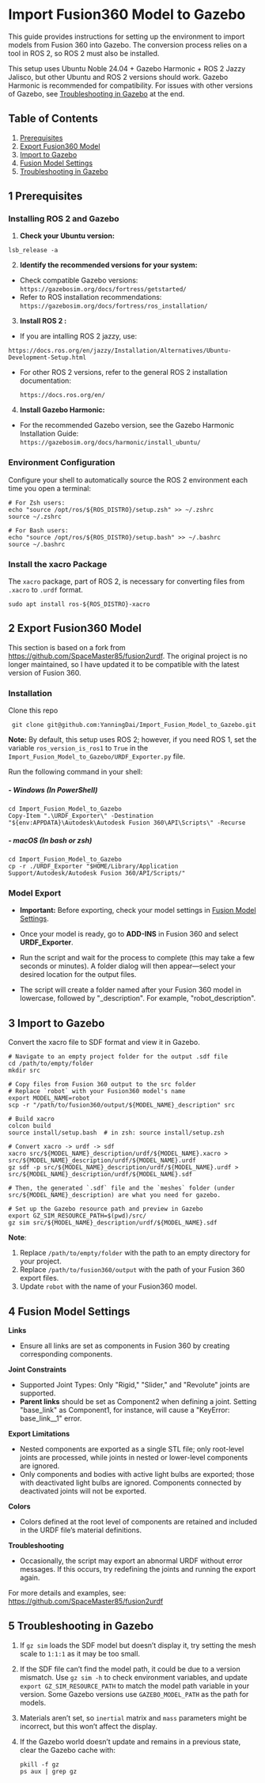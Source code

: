 # Import Fusion360 Model to Gazebo

This guide provides instructions for setting up the environment to import models from Fusion 360 into Gazebo. The conversion process relies on a tool in ROS 2, so ROS 2 must also be installed.

This setup uses Ubuntu Noble 24.04 + Gazebo Harmonic + ROS 2 Jazzy Jalisco, but other Ubuntu and ROS 2 versions should work. Gazebo Harmonic is recommended for  compatibility. For issues with other versions of Gazebo, see [Troubleshooting in Gazebo](#5-troubleshooting-in-gazebo) at the end.



## Table of Contents

1. [Prerequisites](#1-prerequisites)
2. [Export Fusion360 Model](#2-export-fusion360-model)
3. [Import to Gazebo](#3-import-to-gazebo)
4. [Fusion Model Settings](#4-fusion-model-settings)
5. [Troubleshooting in Gazebo](#5-troubleshooting-in-gazebo)



## 1 Prerequisites

### Installing ROS 2 and Gazebo

1. **Check your Ubuntu version:**

```shell
lsb_release -a
```

2. **Identify the recommended versions for your system:**

- Check compatible Gazebo versions: `https://gazebosim.org/docs/fortress/getstarted/`
- Refer to ROS installation recommendations: `https://gazebosim.org/docs/fortress/ros_installation/`

3. **Install ROS 2 :**

- If you are intalling ROS 2 jazzy, use:

`https://docs.ros.org/en/jazzy/Installation/Alternatives/Ubuntu-Development-Setup.html`

- For other ROS 2 versions, refer to the general ROS 2 installation documentation:

  `https://docs.ros.org/en/`

4. **Install Gazebo Harmonic:**

- For the recommended Gazebo version, see the Gazebo Harmonic Installation Guide: `https://gazebosim.org/docs/harmonic/install_ubuntu/`

### Environment Configuration

Configure your shell to automatically source the ROS 2 environment each time you open a terminal:

```shell
# For Zsh users:
echo "source /opt/ros/${ROS_DISTRO}/setup.zsh" >> ~/.zshrc
source ~/.zshrc

# For Bash users:
echo "source /opt/ros/${ROS_DISTRO}/setup.bash" >> ~/.bashrc
source ~/.bashrc
```

### Install the xacro Package

The `xacro` package, part of ROS 2, is necessary for converting files from `.xacro` to `.urdf` format.

```
sudo apt install ros-${ROS_DISTRO}-xacro
```



## 2 Export Fusion360 Model

This section is based on a fork from https://github.com/SpaceMaster85/fusion2urdf. The original project is no longer maintained, so I have updated it to be compatible with the latest version of Fusion 360. 

### Installation

Clone this repo

```shell
 git clone git@github.com:YanningDai/Import_Fusion_Model_to_Gazebo.git
```

**Note:** By default, this setup uses ROS 2; however, if you need ROS 1, set the variable `ros_version_is_ros1` to `True` in the `Import_Fusion_Model_to_Gazebo/URDF_Exporter.py` file.

Run the following command in your shell:

##### - Windows (In PowerShell)

```shell
cd Import_Fusion_Model_to_Gazebo
Copy-Item ".\URDF_Exporter\" -Destination "${env:APPDATA}\Autodesk\Autodesk Fusion 360\API\Scripts\" -Recurse
```

##### - macOS (In bash or zsh)

```shell
cd Import_Fusion_Model_to_Gazebo
cp -r ./URDF_Exporter "$HOME/Library/Application Support/Autodesk/Autodesk Fusion 360/API/Scripts/"
```

### Model Export

- **Important:** Before exporting, check your model settings in [Fusion Model Settings](#4-fusion-model-settings).

- Once your model is ready, go to **ADD-INS** in Fusion 360 and select **URDF_Exporter**.

- Run the script and wait for the process to complete (this may take a few seconds or minutes). A folder dialog will then appear—select your desired location for the output files.

- The script will create a folder named after your Fusion 360 model in lowercase, followed by "_description". For example, "robot_description".

  

## 3 Import to Gazebo

Convert the xacro file to SDF format and view it in Gazebo.

```shell
# Navigate to an empty project folder for the output .sdf file
cd /path/to/empty/folder
mkdir src

# Copy files from Fusion 360 output to the src folder
# Replace `robot` with your Fusion360 model's name
export MODEL_NAME=robot
scp -r "/path/to/fusion360/output/${MODEL_NAME}_description" src 

# Build xacro
colcon build
source install/setup.bash  # in zsh: source install/setup.zsh

# Convert xacro -> urdf -> sdf
xacro src/${MODEL_NAME}_description/urdf/${MODEL_NAME}.xacro > src/${MODEL_NAME}_description/urdf/${MODEL_NAME}.urdf
gz sdf -p src/${MODEL_NAME}_description/urdf/${MODEL_NAME}.urdf > src/${MODEL_NAME}_description/urdf/${MODEL_NAME}.sdf

# Then, the generated `.sdf` file and the `meshes` folder (under src/${MODEL_NAME}_description) are what you need for gazebo.

# Set up the Gazebo resource path and preview in Gazebo
export GZ_SIM_RESOURCE_PATH=$(pwd)/src/
gz sim src/${MODEL_NAME}_description/urdf/${MODEL_NAME}.sdf
```

**Note**:

1. Replace `/path/to/empty/folder` with the path to an empty directory for your project.
2. Replace `/path/to/fusion360/output` with the path of your Fusion 360 export files.
3. Update `robot` with the name of your Fusion360 model.



## 4 Fusion Model Settings

**Links**

- Ensure all links are set as components in Fusion 360 by creating corresponding components.

**Joint Constraints**

- Supported Joint Types: Only "Rigid," "Slider," and "Revolute" joints are supported.
- **Parent links** should be set as Component2 when defining a joint. Setting "base_link" as Component1, for instance, will cause a "KeyError: base_link__1" error.

**Export Limitations**

- Nested components are exported as a single STL file; only root-level joints are processed, while joints in nested or lower-level components are ignored.
- Only components and bodies with active light bulbs are exported; those with deactivated light bulbs are ignored. Components connected by deactivated joints will not be exported.

**Colors**

- Colors defined at the root level of components are retained and included in the URDF file’s material definitions.

**Troubleshooting**

- Occasionally, the script may export an abnormal URDF without error messages. If this occurs, try redefining the joints and running the export again.

For more details and examples, see:  https://github.com/SpaceMaster85/fusion2urdf



## 5 Troubleshooting in Gazebo

1. If `gz sim` loads the SDF model but doesn’t display it, try setting the mesh scale to `1:1:1` as it may be too small.

2. If the SDF file can’t find the model path, it could be due to a version mismatch. Use `gz sim -h` to check environment variables, and update `export GZ_SIM_RESOURCE_PATH` to match the model path variable in your version. Some Gazebo versions use `GAZEBO_MODEL_PATH` as the path for models.

3. Materials aren’t set, so `inertial` matrix and `mass` parameters might be incorrect, but this won’t affect the display.

4. If the Gazebo world doesn’t update and remains in a previous state, clear the Gazebo cache with:

   ```shell
   pkill -f gz
   ps aux | grep gz
   ```






